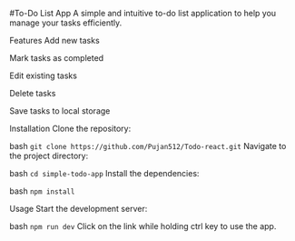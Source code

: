 #To-Do List App
A simple and intuitive to-do list application to help you manage your tasks efficiently.

Features
Add new tasks

Mark tasks as completed

Edit existing tasks

Delete tasks

Save tasks to local storage

Installation
Clone the repository:

bash
`git clone https://github.com/Pujan512/Todo-react.git`
Navigate to the project directory:

bash
`cd simple-todo-app`
Install the dependencies:

bash
`npm install`

Usage
Start the development server:

bash
`npm run dev`
Click on the link while holding ctrl key to use the app.